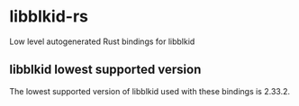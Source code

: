 # libblkid-rs
Low level autogenerated Rust bindings for libblkid

## libblkid lowest supported version
The lowest supported version of libblkid used with these bindings is 2.33.2.
